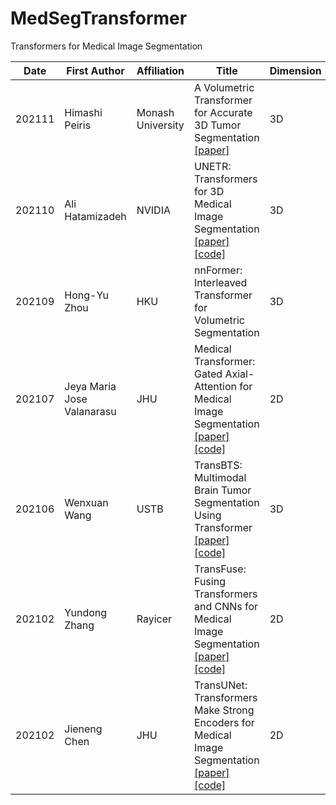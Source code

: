 # MedSegTransformer
Transformers for Medical Image Segmentation

| Date   | First Author               | Affiliation       | Title                                                        | Dimension | Targets                                   |
| ------ | -------------------------- | ----------------- | ------------------------------------------------------------ | --------- | ----------------------------------------- |
| 202111 | Himashi Peiris             | Monash University | A Volumetric Transformer for Accurate 3D Tumor Segmentation [[paper]](https://arxiv.org/pdf/2111.13300.pdf) | 3D        | Brain tumor, pancreas, and liver          |
| 202110 | Ali Hatamizadeh            | NVIDIA            | UNETR: Transformers for 3D Medical Image Segmentation [[paper]](https://arxiv.org/pdf/2103.10504.pdf) [[code]](https://monai.io/research/unetr) | 3D        | Multiple organs,  spleen, and brain tumor |
| 202109 | Hong-Yu Zhou               | HKU               | nnFormer: Interleaved Transformer for Volumetric Segmentation | 3D        | Multiple organs and cardiac structures    |
| 202107 | Jeya Maria Jose Valanarasu | JHU               | Medical Transformer: Gated Axial-Attention for Medical Image Segmentation [[paper]](https://arxiv.org/pdf/2102.10662.pdf) [[code]](https://github.com/jeya-mariajose/Medical-Transformer) | 2D        | Brain, glannd, and nucleus                |
| 202106 | Wenxuan Wang               | USTB              | TransBTS: Multimodal Brain Tumor Segmentation Using Transformer [[paper]](https://arxiv.org/pdf/2103.04430.pdf) [[code]](https://github.com/Wenxuan-1119/TransBTS) | 3D        | Brain tumor                               |
| 202102 | Yundong Zhang              | Rayicer           | TransFuse: Fusing Transformers and CNNs for Medical Image Segmentation [[paper]](https://arxiv.org/pdf/2102.08005.pdf) [[code]](https://github.com/Rayicer/TransFuse) | 2D        | Polyp, skin lesion, hip, and prostate     |
| 202102 | Jieneng Chen               | JHU               | TransUNet: Transformers Make Strong Encoders for Medical Image Segmentation [[paper]](https://arxiv.org/pdf/2102.04306.pdf) [[code]](https://github.com/Beckschen/TransUNet.) | 2D        | Multiple organs                           |

